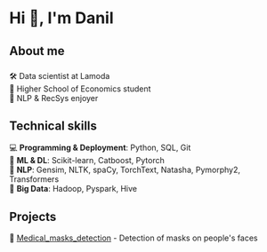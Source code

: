 <h1 align="left">Hi 👋, I'm Danil</h1>
<h2 align="left">About me</h2>

###

<p align="left"> 🛠 Data scientist at Lamoda<br> 📖 Higher School of Economics student <br> 🔆 NLP & RecSys enjoyer</p>

###

<h2 align="left">Technical skills</h2>

💻 **Programming & Deployment**: Python, SQL, Git                                                                                            
🔮 **ML & DL**: Scikit-learn, Catboost, Pytorch                                                                                               
📝 **NLP**: Gensim, NLTK, spaCy, TorchText, Natasha, Pymorphy2, Transformers   
📁 **Big Data**: Hadoop, Pyspark, Hive

###

<h2 align="left">Projects</h2>

👀 [Medical_masks_detection](https://github.com/Itisdanil/Medical_masks_detection) - Detection of masks on people's faces
